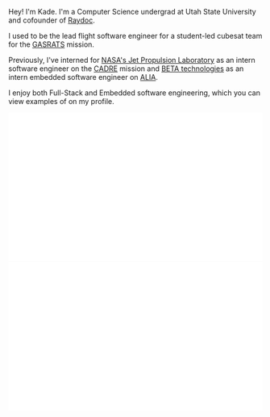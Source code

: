 Hey! I'm Kade. I'm a Computer Science undergrad at Utah State University and cofounder of [Raydoc](https://raydoc.dev).

I used to be the lead flight software engineer for a student-led cubesat team for the [GASRATS](https://www.usu.edu/physics/gas/projects/gasrats) mission.

Previously, I've interned for [NASA's Jet Propulsion Laboratory](jpl.nasa.gov) as an intern software engineer on the [CADRE](https://www.jpl.nasa.gov/missions/cadre) mission and [BETA technologies](beta.team) as an intern embedded software engineer on [ALIA](https://www.beta.team/aircraft/).

I enjoy both Full-Stack and Embedded software engineering, which you can view examples of on my profile.

![](https://raw.githubusercontent.com/ArKade523/github-stats/master/generated/overview.svg#gh-dark-mode-only)
![](https://raw.githubusercontent.com/ArKade523/github-stats/master/generated/languages.svg#gh-dark-mode-only)
